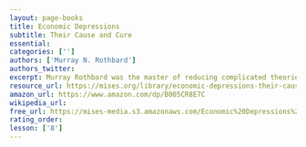 ```yaml
---
layout: page-books
title: Economic Depressions
subtitle: Their Cause and Cure
essential: 
categories: ['']
authors: ['Murray N. Rothbard']
authors_twitter: 
excerpt: Murray Rothbard was the master of reducing complicated theories to their very essence while retaining theoretical rigor, and this essay is a case in point. It was written in 1969 and published in the form of a tiny book that achieved a huge circulation.
resource_url: https://mises.org/library/economic-depressions-their-cause-and-cure-4
amazon_url: https://www.amazon.com/dp/B005CR8E7C
wikipedia_url: 
free_url: https://mises-media.s3.amazonaws.com/Economic%20Depressions%20Their%20Cause%20and%20Cure_4.pdf
rating_order: 
lesson: ['8']
---
```

